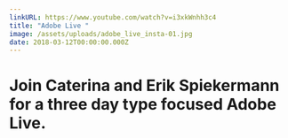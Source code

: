 ```yaml
---
linkURL: https://www.youtube.com/watch?v=i3xkWnhh3c4
title: "Adobe Live "
image: /assets/uploads/adobe_live_insta-01.jpg
date: 2018-03-12T00:00:00.000Z
---
```

# Join Caterina and Erik Spiekermann for a three day type focused Adobe Live.